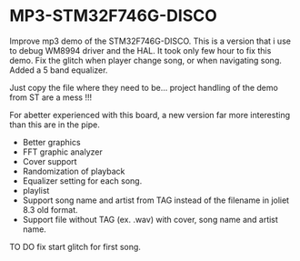 # MP3-STM32F746G-DISCO
Improve mp3 demo of the STM32F746G-DISCO.
This is a version that i use to debug WM8994 driver and the HAL.
It took only few hour to fix this demo.
Fix the glitch when player change song, or when navigating song.
Added a 5 band equalizer.

Just copy the file where they need to be... project handling of the demo from ST are a mess !!!

 For abetter experienced with this board, a new version far more interesting than this are in the pipe.

  - Better graphics
  - FFT graphic analyzer
  - Cover support
  - Randomization of playback
  - Equalizer setting for each song.
  - playlist
  - Support song name and artist from TAG instead of the filename in joliet 8.3 old format.
  - Support file without TAG (ex. .wav) with cover, song name and artist name.
    
  TO DO fix start glitch for first song.
  
